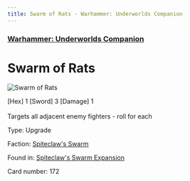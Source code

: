 ```yaml
---
title: Swarm of Rats - Warhammer: Underworlds Companion
---
```


### [Warhammer: Underworlds Companion](https://guidokessels.github.io/wh-underworlds)

  

# Swarm of Rats

![Swarm of Rats](https://warhammerunderworlds.com/wp-content/uploads/sites/6/2018/02/172_ENG.png)

<div class="whu-weapon">[Hex] 1 [Sword] 3 [Damage] 1</div><br /> Targets all adjacent enemy fighters - roll for each

Type: Upgrade

Faction: [Spiteclaw's Swarm](https://guidokessels.github.io/wh-underworlds/factions/spiteclaws-swarm)

Found in: [Spiteclaw's Swarm Expansion](https://guidokessels.github.io/wh-underworlds/locations/spiteclaws-swarm-expansion)

Card number: 172
